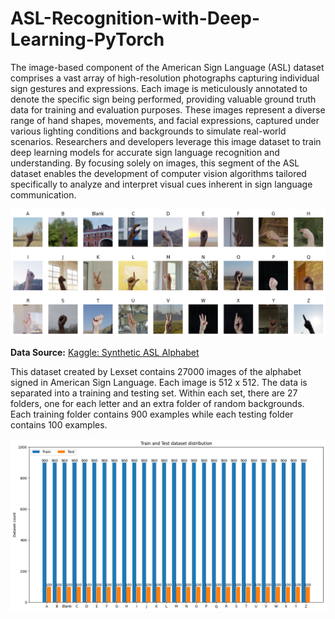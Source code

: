 # ASL-Recognition-with-Deep-Learning-PyTorch

The image-based component of the American Sign Language (ASL) dataset comprises a vast array of high-resolution photographs capturing individual sign gestures and expressions. Each image is meticulously annotated to denote the specific sign being performed, providing valuable ground truth data for training and evaluation purposes. These images represent a diverse range of hand shapes, movements, and facial expressions, captured under various lighting conditions and backgrounds to simulate real-world scenarios. Researchers and developers leverage this image dataset to train deep learning models for accurate sign language recognition and understanding. By focusing solely on images, this segment of the ASL dataset enables the development of computer vision algorithms tailored specifically to analyze and interpret visual cues inherent in sign language communication.

![ASL image with labels](./asl-image-labels.png)

**Data Source:** [Kaggle: Synthetic ASL Alphabet](https://www.kaggle.com/datasets/lexset/synthetic-asl-alphabet)

This dataset created by Lexset contains 27000 images of the alphabet signed in American Sign Language. Each image is 512 x 512. The data is separated into a training and testing set. Within each set, there are 27 folders, one for each letter and an extra folder of random backgrounds. Each training folder contains 900 examples while each testing folder contains 100 examples.

![Datasets distributions](./data-set-distribution.png)
